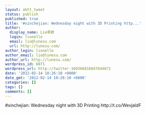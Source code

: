 ```yaml
---
layout: aktt_tweet
status: publish
published: true
title: '#xinchejian: Wednesday night with 3D Printing http...'
author:
  display_name: Lio李欧
  login: lionello
  email: lio@lunesu.com
  url: http://lunesu.com/
author_login: lionello
author_email: lio@lunesu.com
author_url: http://lunesu.com/
wordpress_id: 6871
wordpress_url: http://twitter-169366816047644672
date: '2012-02-14 18:26:10 +0800'
date_gmt: '2012-02-14 10:26:10 +0800'
categories: []
tags: []
comments: []
---
```

<p>#xinchejian: Wednesday night with 3D Printing http://t.co/WevjaIdF</p>
